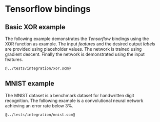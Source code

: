 # Tensorflow bindings
## Basic XOR example

The following example demonstrates the *Tensorflow* bindings using the XOR function as example.
The input *features* and the desired output *labels* are provided using placeholder values.
The network is trained using gradient descent.
Finally the network is demonstrated using the input features.

```Scheme
@../tests/integration/xor.scm@
```

## MNIST example

The MNIST dataset is a benchmark dataset for handwritten digit recognition.
The following example is a convolutional neural network achieving an error rate below 3%.

```Scheme
@../tests/integration/mnist.scm@
```
